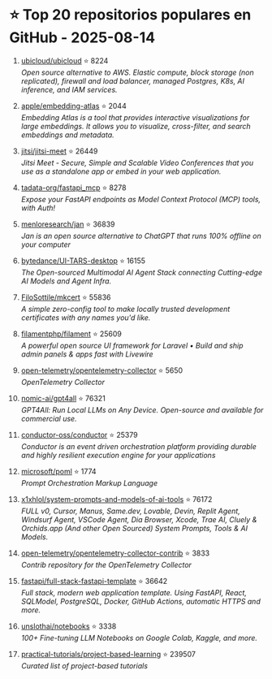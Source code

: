 # ⭐ Top 20 repositorios populares en GitHub - 2025-08-14

1. [ubicloud/ubicloud](https://github.com/ubicloud/ubicloud) ⭐ 8224  
   _Open source alternative to AWS. Elastic compute, block storage (non replicated), firewall and load balancer, managed Postgres, K8s, AI inference, and IAM services._

2. [apple/embedding-atlas](https://github.com/apple/embedding-atlas) ⭐ 2044  
   _Embedding Atlas is a tool that provides interactive visualizations for large embeddings. It allows you to visualize, cross-filter, and search embeddings and metadata._

3. [jitsi/jitsi-meet](https://github.com/jitsi/jitsi-meet) ⭐ 26449  
   _Jitsi Meet - Secure, Simple and Scalable Video Conferences that you use as a standalone app or embed in your web application._

4. [tadata-org/fastapi_mcp](https://github.com/tadata-org/fastapi_mcp) ⭐ 8278  
   _Expose your FastAPI endpoints as Model Context Protocol (MCP) tools, with Auth!_

5. [menloresearch/jan](https://github.com/menloresearch/jan) ⭐ 36839  
   _Jan is an open source alternative to ChatGPT that runs 100% offline on your computer_

6. [bytedance/UI-TARS-desktop](https://github.com/bytedance/UI-TARS-desktop) ⭐ 16155  
   _The Open-sourced Multimodal AI Agent Stack connecting Cutting-edge AI Models and Agent Infra._

7. [FiloSottile/mkcert](https://github.com/FiloSottile/mkcert) ⭐ 55836  
   _A simple zero-config tool to make locally trusted development certificates with any names you'd like._

8. [filamentphp/filament](https://github.com/filamentphp/filament) ⭐ 25609  
   _A powerful open source UI framework for Laravel • Build and ship admin panels & apps fast with Livewire_

9. [open-telemetry/opentelemetry-collector](https://github.com/open-telemetry/opentelemetry-collector) ⭐ 5650  
   _OpenTelemetry Collector_

10. [nomic-ai/gpt4all](https://github.com/nomic-ai/gpt4all) ⭐ 76321  
   _GPT4All: Run Local LLMs on Any Device. Open-source and available for commercial use._

11. [conductor-oss/conductor](https://github.com/conductor-oss/conductor) ⭐ 25379  
   _Conductor is an event driven orchestration platform providing durable and highly resilient execution engine for your applications_

12. [microsoft/poml](https://github.com/microsoft/poml) ⭐ 1774  
   _Prompt Orchestration Markup Language_

13. [x1xhlol/system-prompts-and-models-of-ai-tools](https://github.com/x1xhlol/system-prompts-and-models-of-ai-tools) ⭐ 76172  
   _FULL v0, Cursor, Manus, Same.dev, Lovable, Devin, Replit Agent, Windsurf Agent, VSCode Agent, Dia Browser, Xcode, Trae AI, Cluely & Orchids.app (And other Open Sourced) System Prompts, Tools & AI Models._

14. [open-telemetry/opentelemetry-collector-contrib](https://github.com/open-telemetry/opentelemetry-collector-contrib) ⭐ 3833  
   _Contrib repository for the OpenTelemetry Collector_

15. [fastapi/full-stack-fastapi-template](https://github.com/fastapi/full-stack-fastapi-template) ⭐ 36642  
   _Full stack, modern web application template. Using FastAPI, React, SQLModel, PostgreSQL, Docker, GitHub Actions, automatic HTTPS and more._

16. [unslothai/notebooks](https://github.com/unslothai/notebooks) ⭐ 3338  
   _100+ Fine-tuning LLM Notebooks on Google Colab, Kaggle, and more._

17. [practical-tutorials/project-based-learning](https://github.com/practical-tutorials/project-based-learning) ⭐ 239507  
   _Curated list of project-based tutorials_


<!-- Última actualización: 2025-08-14T08:06:01.759974 UTC -->